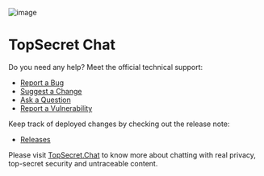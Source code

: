 ![image](https://user-images.githubusercontent.com/100089037/155227916-f37e81cb-9a42-45fa-bd73-c34f3a9da669.png)

# TopSecret Chat

Do you need any help? Meet the official technical support:
* [Report a Bug](https://github.com/topsecret-chat/topsecret-chat/issues/new?assignees=&labels=bug&template=bug.md&title=%5BBUG%5D+)
* [Suggest a Change](https://github.com/topsecret-chat/topsecret-chat/issues/new?assignees=&labels=enhancement&template=enhancement.md&title=%5BENHANCEMENT%5D)
* [Ask a Question](https://github.com/topsecret-chat/topsecret-chat/issues/new?assignees=&labels=question&template=general-query.md&title=%5BQUESTION%5D+)
* [Report a Vulnerability](https://github.com/topsecret-chat/topsecret-chat/security/policy)

Keep track of deployed changes by checking out the release note:
* [Releases](https://github.com/topsecret-chat/topsecret-chat/releases)

Please visit [TopSecret.Chat](https://topsecret.chat)  to know more about chatting with real privacy, top-secret security and untraceable content.
